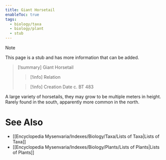 ```yaml
---
title: Giant Horsetail
enableToc: true
tags:
  - biology/taxa
  - biology/plant
  - stub
---
```


> [!note]
> This page is a stub and has more information that can be added.

> [!summary] Giant Horsetail
> > [!info] Relation
>
> > [!info] Creation Date
> > c. BT 483

A large variety of horsetails, they may grow to be multiple meters in height. Rarely found in the south, apparently more common in the north.

# See Also
- [[Encyclopedia Mysenvaria/Indexes/Biology/Taxa/Lists of Taxa|Lists of Taxa]]
- [[Encyclopedia Mysenvaria/Indexes/Biology/Plants/Lists of Plants|Lists of Plants]]
